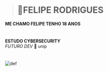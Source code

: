 ># 👾FELIPE RODRIGUES   
**ME CHAMO FELIPE TENHO 18 ANOS** 
#
**ESTUDO CYBERSECURITY**   
*FUTURO DEV*   🤖 unip
#

![def]

[def]: https://i.giphy.com/YQitE4YNQNahy.webp
#


